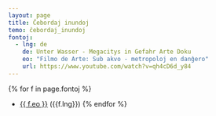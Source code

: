 ```yaml
---
layout: page
title: Ĉebordaj inundoj
temo: ĉebordaj_inundoj
fontoj:
  - lng: de
    de: Unter Wasser - Megacitys in Gefahr Arte Doku
    eo: "Filmo de Arte: Sub akvo - metropoloj en danĝero"
    url: https://www.youtube.com/watch?v=qh4cD6d_y84
---
```


{% for f in page.fontoj %}
- [{{ f.eo }}]({{f.url}}) ({{f.lng}})
{% endfor %}